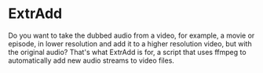 # ExtrAdd
Do you want to take the dubbed audio from a video, for example, a movie or episode, in lower resolution and add it to a higher resolution video, but with the original audio? That's what ExtrAdd is for, a script that uses ffmpeg to automatically add new audio streams to video files.
